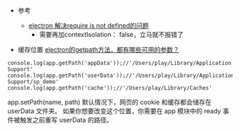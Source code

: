

- 参考
    - [electron 解决require is not defined的问题](https://blog.csdn.net/qq_35066582/article/details/114457490)
        - 需要再加contextIsolation： false，立马就不报错了



- 缓存位置 [electron的getpath方法，都有哪些可用的参数？](https://newsn.net/say/electron-getpath-all.html)

``` 
console.log(app.getPath('appData'));//'/Users/play/Library/Application Support'
console.log(app.getPath('userData'));//'/Users/play/Library/Application Support/sp_demo'
console.log(app.getPath('cache'));//'/Users/play/Library/Caches'
```

 app.setPath(name, path)
 默认情况下，网页的 cookie 和缓存都会储存在 userData 文件夹。 如果你想要改变这个位置，你需要在 app 模块中的 ready 事件被触发之前重写 userData 的路径。
